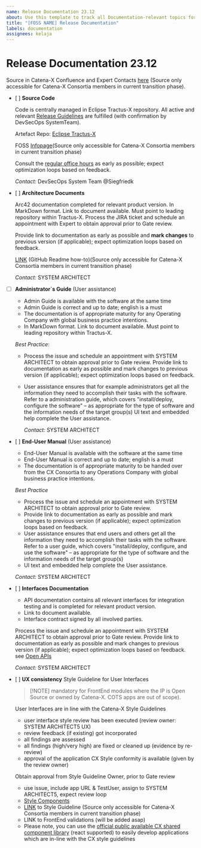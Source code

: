 ```yaml
---
name: Release Documentation 23.12
about: Use this template to track all Documentation-relevant topics for your component with regards to the upcoming Milestone.
title: "[FOSS NAME] Release Documentation"
labels: documentation
assignees: kelaja
---
```




<!-- 
Thanks for your contribution! Please fill out this template as good as possible. 
Important: Contributing Guidelines can be found here: https://eclipse-tractusx.github.io/docs/oss/how-to-contribute
Checkout the repository README for process description. 
-->

# Release Documentation 23.12

Source in Catena-X Confluence and Expert Contacts [here](https://confluence.catena-x.net/x/DOZkBQ) (Source only accessible for Catena-X Consortia members in current transition phase).

- [ ] **Source Code**

  Code is centrally managed in Eclipse Tractus-X repository.
  All active and relevant [Release Guidelines](https://eclipse-tractusx.github.io/docs/release) are fulfilled (with confirmation by DevSecOps SystemTeam).

  Artefact Repo: [Eclipse Tractus-X](https://github.com/eclipse-tractusx)

  FOSS [Infopage](https://confluence.catena-x.net/x/_AZHAw)(Source only accessible for Catena-X Consortia members in current transition phase)

  Consult the [regular office hours](https://catenax-ng.github.io/) as early as possible; expect optimization loops based on feedback.

  _Contact:_
  DevSecOps System Team @Siegfriedk
  
- [ ] **Architecture Documents**

  Arc42 documentation completed for relevant product version.
  In MarkDown format. Link to document available. Must point to leading repository within Tractus-X. Process the JIRA ticket and schedule an appointment with Expert to obtain approval prior to Gate review.

  Provide link to documentation as early as possible and **mark changes** to previous version (if applicable); expect optimization loops based on feedback.

  [LINK](https://confluence.catena-x.net/x/iVIAAQ) (GitHub Readme how-to)(Source only accessible for Catena-X Consortia members in current transition phase)

  _Contact:_ SYSTEM ARCHITECT

- [ ] **Administrator`s Guide** (User assistance)

  - Admin Guide is available with the software at the same time
  - Admin Guide is correct and up to date; english is a must
  - The documentation is of appropriate maturity for any Operating Company with global business practice intentions.
  - In MarkDown format. Link to document available. Must point to leading repository within Tractus-X.
  
  _Best Practice_:

  - Process the issue and schedule an appointment with SYSTEM ARCHITECT to obtain approval prior to Gate review.
  Provide link to documentation as early as possible and mark changes to previous version (if applicable); expect optimization loops based on feedback.

  - User assistance ensures that for example administrators get all the information they need to accomplish their tasks with the software. Refer to a administration guide, which covers "install/deploy, configure the software" – as appropriate for the type of software and the information needs of the target group(s)
  UI text and embedded help complete the User assistance.

     _Contact:_ SYSTEM ARCHITECT

- [ ] **End-User Manual** (User assistance)
  - End-User Manual is available with the software at the same time
  - End-User Manual is correct and up to date; english is a must
  - The documentation is of appropriate maturity to be handed over from the CX Consortia to any Operations Company with global business practice intentions.

  _Best Practice_
  - Process the issue and schedule an appointment with SYSTEM ARCHITECT to obtain approval prior to Gate review.
  - Provide link to documentation as early as possible and mark changes to previous version (if applicable); expect optimization loops based on feedback.
  - User assistance ensures that end users and others get all the information they need to accomplish their tasks with the software. Refer to a user guide, which covers "install/deploy, configure, and use the software" – as appropriate for the type of software and the information needs of the target group(s)
  - UI text and embedded help complete the User assistance.

  _Contact:_ SYSTEM ARCHITECT

- [ ] **Interfaces Documentation**

  - API documentation contains all relevant interfaces for integration testing and is completed for relevant product version.
  - Link to document available.
  - Interface contract signed by all involved parties.

  Process the issue and schedule an appointment with SYSTEM ARCHITECT to obtain approval prior to Gate review.
  Provide link to documentation as early as possible and mark changes to previous version (if applicable); expect optimization loops based on feedback.
  see [Open APIs](https://www.openapis.org/)

  _Contact:_ 
  SYSTEM ARCHITECT

- [ ] **UX consistency** Style Guideline for User Interfaces

  > [!NOTE]  mandatory for FrontEnd modules where the IP is Open Source or owned by Catena-X. COTS apps are out of scope).

  User Interfaces are in line with the Catena-X Style Guidelines
  - user interface style review has been executed  (review owner: SYSTEM ARCHITECT5 UX)
  - review feedback (if existing) got incorporated
  - all findings are assessed
  - all findings (high/very high) are fixed or cleaned up (evidence by re-review)
  - approval of the application CX Style conformity is available (given by the review owner)

  Obtain approval from Style Guideline Owner, prior to Gate review
  
  - use issue, include app URL & TestUser, assign to SYSTEM ARCHITECT5, expect review loop
  - [Style Components](https://portal.dev.demo.catena-x.net/_storybook/?path=/story)
  - [LINK](https://confluence.catena-x.net/x/DVIAAQ) to Style Guideline (Source only accessible for Catena-X Consortia members in current transition phase)
  - LINK to FrontEnd validations (will be added asap)
  - Please note, you can use the [official public available CX shared component library](https://www.npmjs.com/package/cx-portal-shared-components?activeTab=readme) (react supported) to easily develop applications which are in-line with the CX style guidelines
